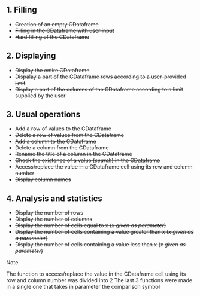 ## 1. Filling
* ~~Creation of an empty CDataframe~~
* ~~Filling in the CDataframe with user input~~
* ~~Hard filling of the CDataframe~~

## 2. Displaying
* ~~Display the entire CDataframe~~
* ~~Dispalay a part of the CDataframe rows according to a user-provided limit~~
* ~~Display a part of the columns of the CDataframe according to a limit supplied by the user~~

## 3. Usual operations
* ~~Add a row of values to the CDataframe~~
* ~~Delete a row of values from the CDataframe~~
* ~~Add a column to the CDataframe~~
* ~~Delete a column from the CDataframe~~
* ~~Rename the title of a column in the CDataframe~~
* ~~Check the existence of a value (*search*) in the CDataframe~~
* ~~Access/replace the value in a CDataframe cell using its row and column number~~
* ~~Display column names~~

## 4. Analysis and statistics
* ~~Display the number of rows~~
* ~~Display the number of columns~~
* ~~Display the number of cells equal to x (*x given as parameter*)~~
* ~~Display the number of cells containing a value greater than x (*x given as a parameter*)~~              
* ~~Display the number of cells containing a value less than x (*x given as parameter*)~~
  
> [!NOTE]
> The function to access/replace the value in the CDataframe cell using its row and column number was divided into 2
> The last 3 functions were made in a single one that takes in parameter the comparison symbol
